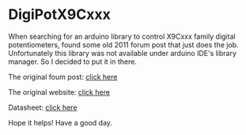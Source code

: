 # DigiPotX9Cxxx

When searching for an arduino library to control X9Cxxx family digital potentiometers, found some old 2011 forum post that just does the job. Unfortunately this library was not available under arduino IDE's library manager. So I decided to put it in there.


The original foum post: [click here](https://forum.arduino.cc/t/arduino-library-for-x9c103p-digital-potentiometer/67602)


The original website: [click here](https://sites.google.com/site/tfagerscode/home/digipotx9cxxx)

Datasheet: [click here](https://www.renesas.com/us/en/document/dst/x9c102-x9c103-x9c104-x9c503-datasheet)


Hope it helps! Have a good day. 
